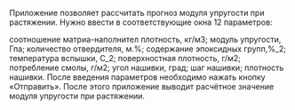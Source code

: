 
Приложение позволяет рассчитать прогноз модуля упругости при растяжении.
Нужно ввести в соответствующие окна 12 параметров:

соотношение матриа-наполнител
плотность, кг/м3;
модуль упругости, Гпа;
количество отвердителя, м.%;
содержание эпоксидных групп,%_2;
температура вспышки, С_2;
поверхностная плотность, г/м2;
потребление смолы, г/м2;
угол нашивки, град;
шаг нашивки;
плотность нашивки.
После введения параметров необходимо нажать кнопку «Отправить». После этого приложение выводит расчётное значение модуля упругости при растяжении.
